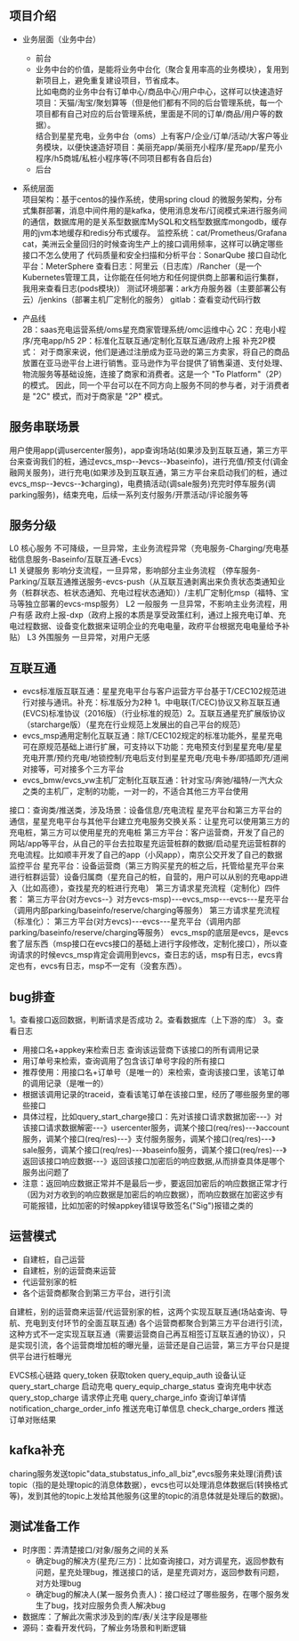 ## 项目介绍
- 业务层面（业务中台）   
  - 前台
  - 业务中台的价值，是能将业务中台化（聚合复用率高的业务模块），复用到新项目上，避免重复建设项目，节省成本。  
比如电商的业务中台有订单中心/商品中心/用户中心，这样可以快速造好项目：天猫/淘宝/聚划算等（但是他们都有不同的后台管理系统，每一个项目都有自己对应的后台管理系统，里面是不同的订单/商品/用户等的数据）。  
结合到星星充电，业务中台（oms）上有客户/企业/订单/活动/大客户等业务模块，以便快速造好项目：美丽充app/美丽充小程序/星充app/星充小程序/h5商城/私桩小程序等(不同项目都有各自后台)
  - 后台
  
- 系统层面  
项目架构：基于centos的操作系统，使用spring cloud 的微服务架构，分布式集群部署，消息中间件用的是kafka，使用消息发布/订阅模式来进行服务间的通信，数据库用的是关系型数据库MySQL和文档型数据库mongodb，缓存用的jvm本地缓存和redis分布式缓存。
监控系统：cat/Prometheus/Grafana   cat，美洲云全量回归的时候查询生产上的接口调用频率，这样可以确定哪些接口不怎么使用了
代码质量和安全扫描和分析平台：SonarQube
接口自动化平台：MeterSphere
查看日志：阿里云（日志库）/Rancher（是一个Kubernetes管理工具，让你能在任何地方和任何提供商上部署和运行集群，我用来查看日志(pods模块)）
测试环境部署：ark方舟服务器（主要部署公有云）/jenkins（部署主机厂定制化的服务）
gitlab：查看变动代码行数

- 产品线  
2B：saas充电运营系统/oms星充商家管理系统/omc运维中心   2C：充电小程序/充电app/h5  2P：标准化互联互通/定制化互联互通/政府上报
补充2P模式：
对于商家来说，他们是通过注册成为亚马逊的第三方卖家，将自己的商品放置在亚马逊平台上进行销售。亚马逊作为平台提供了销售渠道、支付处理、物流服务等基础设施，连接了商家和消费者。这是一个 "To Platform"（2P）的模式。
因此，同一个平台可以在不同方向上服务不同的参与者，对于消费者是 "2C" 模式，而对于商家是 "2P" 模式。


## 服务串联场景   
用户使用app(调usercenter服务)，app查询场站(如果涉及到互联互通，第三方平台来查询我们的桩，通过evcs_msp--》evcs--》baseinfo)，进行充值/预支付(调金融网关服务)，进行充电(如果涉及到互联互通，第三方平台来启动我们的桩，通过evcs_msp--》evcs--》charging)，电费搞活动(调sale服务)充完时停车服务(调parking服务)，结束充电，后续一系列支付服务/开票活动/评论服务等


## 服务分级
L0	核心服务	不可降级，一旦异常，主业务流程异常（充电服务-Charging/充电基础信息服务-Baseinfo/互联互通-Evcs）    
L1	关键服务	影响分支流程，一旦异常，影响部分主业务流程 （停车服务-Parking/互联互通推送服务-evcs-push（从互联互通剥离出来负责状态类通知业务（桩群状态、桩状态通知、充电过程状态通知））/主机厂定制化msp（福特、宝马等独立部署的evcs-msp服务）
L2	一般服务	一旦异常，不影响主业务流程，用户有感  政府上报-dxp（政府上报的本质是享受政策红利，通过上报充电订单、充电过程数据、设备变化数据来证明企业的充电电量，政府平台根据充电电量给予补贴）
L3	外围服务	一旦异常，对用户无感


## 互联互通
- evcs标准版互联互通：星星充电平台与客户运营方平台基于T/CEC102规范进行对接与通讯。补充：标准版分为2种 1。中电联(T/CEC)协议又称互联互通(EVCS)标准协议（2016版）（行业标准的规范）2。互联互通星充扩展版协议（starcharge版）（星充在行业规范上发展出的自己平台的规范）
- evcs_msp通用定制化互联互通：除T/CEC102规定的标准功能外，星星充电可在原规范基础上进行扩展，可支持以下功能：充电预支付到星星充电/星星充电开票/预约充电/地锁控制/充电后支付到星星充电/充电卡券/即插即充/道闸对接等，可对接多个三方平台
- evcs_bmw/evcs_vw主机厂定制化互联互通：针对宝马/奔驰/福特/一汽大众之类的主机厂，定制的功能，一对一的，不适合其他三方平台使用


接口：查询类/推送类，涉及场景：设备信息/充电流程
星充平台和第三方平台的通信，星星充电平台与其他平台建立充电服务交换关系：让星充可以使用第三方的充电桩，第三方可以使用星充的充电桩
第三方平台：客户运营商，开发了自己的网站/app等平台，从自己的平台去拉取星充运营桩群的数据/启动星充运营桩群的充电流程。比如顺丰开发了自己的app（小风app），南京公交开发了自己的数据监控平台
星充平台：设备运营商（第三方购买星充的桩之后，托管给星充平台来进行桩群运营）设备归属商（星充自己的桩，自营的，用户可以从别的充电app进入（比如高德），查找星充的桩进行充电）
第三方请求星充流程（定制化）四件套： 第三方平台(对方evcs--》对方evcs-msp)---evcs_msp---evcs---星充平台（调用内部parking/baseinfo/reserve/charging等服务）
第三方请求星充流程（标准化）： 第三方平台(对方evcs)---evcs---星充平台（调用内部parking/baseinfo/reserve/charging等服务）
evcs_msp的底层是evcs，是evcs套了层东西（msp接口在evcs接口的基础上进行字段修改，定制化接口），所以查询请求的时候evcs_msp肯定会调用到evcs，查日志的话，msp有日志，evcs肯定也有，evcs有日志，msp不一定有（没套东西）。



## bug排查
1。查看接口返回数据，判断请求是否成功
2。查看数据库（上下游的库）
3。查看日志
- 用接口名+appkey来检索日志 查询该运营商下该接口的所有调用记录
- 用订单号来检索，查询调用了包含该订单号字段的所有接口
- 推荐使用：用接口名+订单号（是唯一的）来检索，查询该接口里，该笔订单的调用记录（是唯一的）
- 根据该调用记录的traceid，查看该笔订单在该接口里，经历了哪些服务里的哪些接口
- 具体过程，比如query_start_charge接口：先对该接口请求数据加密---》对该接口请求数据解密---》usercenter服务，调某个接口(req/res)---》account服务，调某个接口(req/res)---》支付服务服务，调某个接口(req/res)---》sale服务，调某个接口(req/res)---》baseinfo服务，调某个接口(req/res)---》返回该接口响应数据---》返回该接口加密后的响应数据,从而排查具体是哪个服务出问题了 
- 注意：返回响应数据正常并不是最后一步，要返回加密后的响应数据正常才行（因为对方收到的响应数据是加密后的响应数据），而响应数据在加密这步有可能报错，比如加密的时候appkey错误导致签名("Sig")报错之类的






## 运营模式
- 自建桩，自己运营
- 自建桩，别的运营商来运营
- 代运营别家的桩
- 各个运营商都聚合到第三方平台，进行引流

自建桩，别的运营商来运营/代运营别家的桩，这两个实现互联互通(场站查询、导航、充电到支付环节的全面互联互通)
各个运营商都聚合到第三方平台进行引流，这种方式不一定实现互联互通（需要运营商自己再互相签订互联互通的协议），只是实现引流，各个运营商增加桩的曝光量，运营还是自己运营，第三方平台只是提供平台进行桩曝光



EVCS核心链路
query_token 获取token 
query_equip_auth 设备认证 
query_start_charge  启动充电 
query_equip_charge_status  查询充电中状态 
query_stop_charge  请求停止充电 
query_charge_info 查询订单详情 
notification_charge_order_info 推送充电订单信息
check_charge_orders 推送订单对账结果 


## kafka补充
charing服务发送topic"data_stubstatus_info_all_biz",evcs服务来处理(消费)该topic（指的是处理topic的消息体数据），evcs也可以处理消息体数据后(转换格式等)，发到其他的topic上发给其他服务(这里的topic的消息体就是处理后的数据)。


## 测试准备工作
- 时序图：弄清楚接口/对象/服务之间的关系
  - 确定bug的解决方(星充/三方)：比如查询接口，对方调星充，返回参数有问题，星充处理bug，推送接口的话，是星充调对方，返回参数有问题，对方处理bug
  - 确定bug的解决人(某一服务负责人)：接口经过了哪些服务，在哪个服务发生了bug，找对应服务负责人解决bug
- 数据库：了解此次需求涉及到的库/表/关注字段是哪些
- 源码：查看开发代码，了解业务场景和判断逻辑




